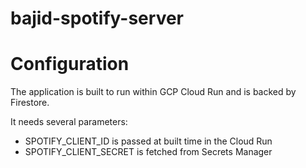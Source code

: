 # bajid-spotify-server

# Configuration

The application is built to run within GCP Cloud Run and is backed by Firestore.

It needs several parameters:
- SPOTIFY_CLIENT_ID is passed at built time in the Cloud Run
- SPOTIFY_CLIENT_SECRET is fetched from Secrets Manager
